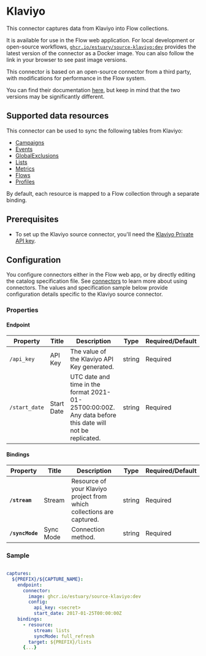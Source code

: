 
# Klaviyo

This connector captures data from Klaviyo into Flow collections.

It is available for use in the Flow web application. For local development or open-source workflows, [`ghcr.io/estuary/source-klaviyo:dev`](https://ghcr.io/estuary/source-klaviyo:dev) provides the latest version of the connector as a Docker image. You can also follow the link in your browser to see past image versions.

This connector is based on an open-source connector from a third party, with modifications for performance in the Flow system.

You can find their documentation [here](https://docs.airbyte.com/integrations/sources/klaviyo/),
but keep in mind that the two versions may be significantly different.

## Supported data resources

This connector can be used to sync the following tables from Klaviyo:

* [Campaigns](https://developers.klaviyo.com/en/v1-2/reference/get-campaigns#get-campaigns)
* [Events](https://developers.klaviyo.com/en/v1-2/reference/metrics-timeline)
* [GlobalExclusions](https://developers.klaviyo.com/en/v1-2/reference/get-global-exclusions)
* [Lists](https://developers.klaviyo.com/en/v1-2/reference/get-lists)
* [Metrics](https://developers.klaviyo.com/en/v1-2/reference/get-metrics)
* [Flows](https://developers.klaviyo.com/en/reference/get_flows)
* [Profiles](https://developers.klaviyo.com/en/reference/get_profiles)

By default, each resource is mapped to a Flow collection through a separate binding.

## Prerequisites

* To set up the Klaviyo source connector, you'll need the [Klaviyo Private API key](https://help.klaviyo.com/hc/en-us/articles/115005062267-How-to-Manage-Your-Account-s-API-Keys#your-private-api-keys3).

## Configuration

You configure connectors either in the Flow web app, or by directly editing the catalog specification file.
See [connectors](../../../concepts/connectors.md#using-connectors) to learn more about using connectors. The values and specification sample below provide configuration details specific to the Klaviyo source connector.

### Properties

#### Endpoint

| Property | Title | Description | Type | Required/Default |
|---|---|---|---|---|
| `/api_key` | API Key | The value of the Klaviyo API Key generated. | string | Required |
| `/start_date` | Start Date | UTC date and time in the format 2021-01-25T00:00:00Z. Any data before this date will not be replicated. | string | Required |

#### Bindings

| Property | Title | Description | Type | Required/Default |
|---|---|---|---|---|
| **`/stream`** | Stream | Resource of your Klaviyo project from which collections are captured. | string | Required |
| **`/syncMode`** | Sync Mode | Connection method. | string | Required |

### Sample

```yaml

captures:
  ${PREFIX}/${CAPTURE_NAME}:
    endpoint:
      connector:
        image: ghcr.io/estuary/source-klaviyo:dev
        config:
          api_key: <secret>
          start_date: 2017-01-25T00:00:00Z
    bindings:
      - resource:
          stream: lists
          syncMode: full_refresh
        target: ${PREFIX}/lists
      {...}
```

